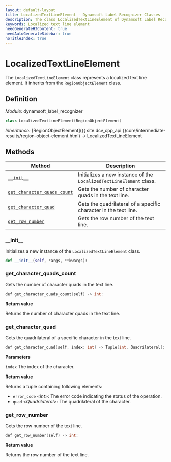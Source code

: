 ```yaml
---
layout: default-layout
title: LocalizedTextLineElement - Dynamsoft Label Recognizer Classes
description: The class LocalizedTextLineElement of Dynamsoft Label Recognizer represents a localized text line element.
keywords: Localized text line element
needGenerateH3Content: true
needAutoGenerateSidebar: true
noTitleIndex: true
---
```


# LocalizedTextLineElement

The `LocalizedTextLineElement` class represents a localized text line element. It inherits from the `RegionObjectElement` class.

## Definition

*Module:* dynamsoft_label_recognizer

```cpp
class LocalizedTextLineElement(RegionObjectElement)
```

*Inheritance:* [RegionObjectElement]({{ site.dcv_cpp_api }}core/intermediate-results/region-object-element.html) -> LocalizedTextLineElement

## Methods

| Method               | Description |
|----------------------|-------------|
| [`__init__`](#__init__) | Initializes a new instance of the `LocalizedTextLineElement` class. |
| [`get_character_quads_count`](#get_character_quads_count) | Gets the number of character quads in the text line.|
| [`get_character_quad`](#get_character_quad) | Gets the quadrilateral of a specific character in the text line. |
| [`get_row_number`](#get_row_number) | Gets the row number of the text line. |

### \_\_init\_\_

Initializes a new instance of the `LocalizedTextLineElement` class.

```python
def __init__(self, *args, **kwargs):
```

### get_character_quads_count

Gets the number of character quads in the text line.

```cpp
def get_character_quads_count(self) -> int:
```

**Return value**

Returns the number of character quads in the text line.

### get_character_quad

Gets the quadrilateral of a specific character in the text line.

```cpp
def get_character_quad(self, index: int) -> Tuple[int, Quadrilateral]:
```

**Parameters**

`index` The index of the character.

**Return value**

Returns a tuple containing following elements:
- `error_code` <*int*>: The error code indicating the status of the operation.
- `quad` <*Quadrilateral*>: The quadrilateral of the character.

### get_row_number

Gets the row number of the text line.

```cpp
def get_row_number(self) -> int:
```

**Return value**

Returns the row number of the text line.
